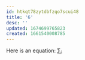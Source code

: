 ```yaml
---
id: htkqt78zytdbfzqo7scui48
title: '6'
desc: ''
updated: 1674699765823
created: 1661540008785
---
```

Here is an equation: $\sum_{i}$
